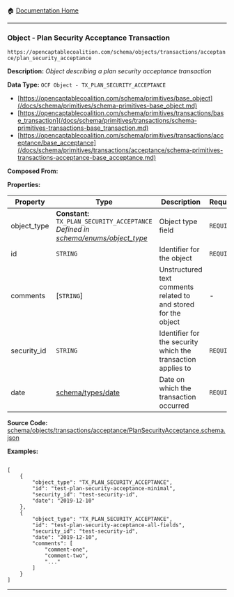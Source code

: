 :house: [Documentation Home](/README.md)

---

### Object - Plan Security Acceptance Transaction

`https://opencaptablecoalition.com/schema/objects/transactions/acceptance/plan_security_acceptance`

**Description:** _Object describing a plan security acceptance transaction_

**Data Type:** `OCF Object - TX_PLAN_SECURITY_ACCEPTANCE`

- [https://opencaptablecoalition.com/schema/primitives/base_object](/docs/schema/primitives/schema-primitives-base_object.md)
- [https://opencaptablecoalition.com/schema/primitives/transactions/base_transaction](/docs/schema/primitives/transactions/schema-primitives-transactions-base_transaction.md)
- [https://opencaptablecoalition.com/schema/primitives/transactions/acceptance/base_acceptance](/docs/schema/primitives/transactions/acceptance/schema-primitives-transactions-acceptance-base_acceptance.md)

**Composed From:**

**Properties:**

| Property    | Type                                                                                                                                    | Description                                                     | Required   |
| ----------- | --------------------------------------------------------------------------------------------------------------------------------------- | --------------------------------------------------------------- | ---------- |
| object_type | **Constant:** `TX_PLAN_SECURITY_ACCEPTANCE`</br>_Defined in [schema/enums/object_type](/docs/schema/enums/schema-enums-object_type.md)_ | Object type field                                               | `REQUIRED` |
| id          | `STRING`                                                                                                                                | Identifier for the object                                       | `REQUIRED` |
| comments    | [`STRING`]</br>                                                                                                                         | Unstructured text comments related to and stored for the object | -          |
| security_id | `STRING`                                                                                                                                | Identifier for the security which the transaction applies to    | `REQUIRED` |
| date        | [schema/types/date](/docs/schema/types/schema-types-date.md)                                                                            | Date on which the transaction occurred                          | `REQUIRED` |

**Source Code:** [schema/objects/transactions/acceptance/PlanSecurityAcceptance.schema.json](/schema/objects/transactions/acceptance/PlanSecurityAcceptance.schema.json)

**Examples:**

```

[
    {
        "object_type": "TX_PLAN_SECURITY_ACCEPTANCE",
        "id": "test-plan-security-acceptance-minimal",
        "security_id": "test-security-id",
        "date": "2019-12-10"
    },
    {
        "object_type": "TX_PLAN_SECURITY_ACCEPTANCE",
        "id": "test-plan-security-acceptance-all-fields",
        "security_id": "test-security-id",
        "date": "2019-12-10",
        "comments": [
            "comment-one",
            "comment-two",
            "..."
        ]
    }
]

```

---

